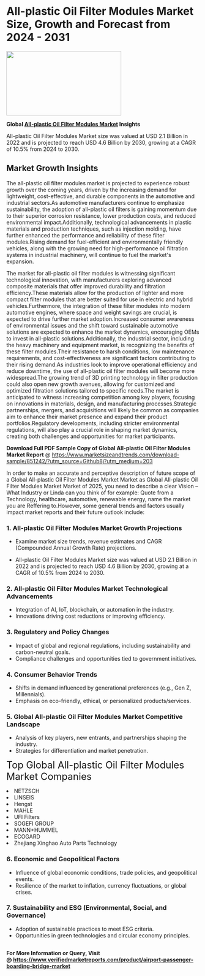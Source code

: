 <H1>All-plastic Oil Filter Modules Market Size, Growth and Forecast from 2024 - 2031</H1><img class="aligncenter size-medium wp-image-584254" src="https://thirdeyenews.in/wp-content/uploads/2024/09/Global-Market-Research-300x168.jpeg" alt="" width="300" height="168" /><p><strong>Global&nbsp;<a href="https://www.marketsizeandtrends.com/download-sample/851242/?utm_source=Github8j?utm_medium=203">All-plastic Oil Filter Modules Market</a> Insights</strong></p><p>All-plastic Oil Filter Modules Market size was valued at USD 2.1 Billion in 2022 and is projected to reach USD 4.6 Billion by 2030, growing at a CAGR of 10.5% from 2024 to 2030.</p><p><h2>Market Growth Insights</h2> <p>The all-plastic oil filter modules market is projected to experience robust growth over the coming years, driven by the increasing demand for lightweight, cost-effective, and durable components in the automotive and industrial sectors.As automotive manufacturers continue to emphasize sustainability, the adoption of all-plastic oil filters is gaining momentum due to their superior corrosion resistance, lower production costs, and reduced environmental impact.Additionally, technological advancements in plastic materials and production techniques, such as injection molding, have further enhanced the performance and reliability of these filter modules.Rising demand for fuel-efficient and environmentally friendly vehicles, along with the growing need for high-performance oil filtration systems in industrial machinery, will continue to fuel the market's expansion.</p> <p>The market for all-plastic oil filter modules is witnessing significant technological innovation, with manufacturers exploring advanced composite materials that offer improved durability and filtration efficiency.These materials allow for the production of lighter and more compact filter modules that are better suited for use in electric and hybrid vehicles.Furthermore, the integration of these filter modules into modern automotive engines, where space and weight savings are crucial, is expected to drive further market adoption.Increased consumer awareness of environmental issues and the shift toward sustainable automotive solutions are expected to enhance the market dynamics, encouraging OEMs to invest in all-plastic solutions.Additionally, the industrial sector, including the heavy machinery and equipment market, is recognizing the benefits of these filter modules.Their resistance to harsh conditions, low maintenance requirements, and cost-effectiveness are significant factors contributing to their rising demand.As industries look to improve operational efficiency and reduce downtime, the use of all-plastic oil filter modules will become more widespread.The growing trend of 3D printing technology in filter production could also open new growth avenues, allowing for customized and optimized filtration solutions tailored to specific needs.The market is anticipated to witness increasing competition among key players, focusing on innovations in materials, design, and manufacturing processes.Strategic partnerships, mergers, and acquisitions will likely be common as companies aim to enhance their market presence and expand their product portfolios.Regulatory developments, including stricter environmental regulations, will also play a crucial role in shaping market dynamics, creating both challenges and opportunities for market participants.</p> <p><span class=""><strong>Download Full PDF Sample Copy of Global All-plastic Oil Filter Modules Market Report</strong> @ <a href="https://www.marketsizeandtrends.com/download-sample/851242/?utm_source=Github8j?utm_medium=203" target="_blank">https://www.marketsizeandtrends.com/download-sample/851242/?utm_source=Github8j?utm_medium=203</a></span></p><p>In order to make an accurate and perceptive description of future scope of a Global&nbsp;All-plastic Oil Filter Modules Market Market as Global&nbsp;All-plastic Oil Filter Modules Market Market of 2025, you need to describe a clear Vision &ndash; What Industry or Linda can you think of for example: Quote from a Technology, healthcare, automotive, renewable energy, name the market you are Reffering to.However, some general trends and factors usually impact market reports and their future outlook include:</p><h3>1.&nbsp;<strong>All-plastic Oil Filter Modules Market Growth Projections</strong></h3><ul><li>Examine market size trends, revenue estimates and CAGR (Compounded Annual Growth Rate) projections.</li><li><p>All-plastic Oil Filter Modules Market size was valued at USD 2.1 Billion in 2022 and is projected to reach USD 4.6 Billion by 2030, growing at a CAGR of 10.5% from 2024 to 2030.</p></li></ul><h3>2.&nbsp;<strong>All-plastic Oil Filter Modules Market Technological Advancements</strong></h3><ul><li>Integration of AI, IoT, blockchain, or automation in the industry.</li><li>Innovations driving cost reductions or improving efficiency.</li></ul><h3>3.&nbsp;<strong>Regulatory and Policy Changes</strong></h3><ul><li>Impact of global and regional regulations, including sustainability and carbon-neutral goals.</li><li>Compliance challenges and opportunities tied to government initiatives.</li></ul><h3>4.&nbsp;<strong>Consumer Behavior Trends</strong></h3><ul><li>Shifts in demand influenced by generational preferences (e.g., Gen Z, Millennials).</li><li>Emphasis on eco-friendly, ethical, or personalized products/services.</li></ul><h3>5.&nbsp;<strong>Global All-plastic Oil Filter Modules Market Competitive Landscape</strong></h3><ul><li>Analysis of key players, new entrants, and partnerships shaping the industry.</li><li>Strategies for differentiation and market penetration.</li></ul><p data-pm-slice="1 1 []"><span style="color: inherit; font-family: inherit; font-size: 25px;">Top Global All-plastic Oil Filter Modules Market Companies</span></p><div class="" data-test-id=""><p><li>NETZSCH</li><li> LINSEIS</li><li> Hengst</li><li> MAHLE</li><li> UFI Filters</li><li> SOGEFI GROUP</li><li> MANN+HUMMEL</li><li> ECOGARD</li><li> Zhejiang Xinghao Auto Parts Technology</li></p></div><h3>6.&nbsp;<strong>Economic and Geopolitical Factors</strong></h3><ul><li>Influence of global economic conditions, trade policies, and geopolitical events.</li><li>Resilience of the market to inflation, currency fluctuations, or global crises.</li></ul><h3>7.&nbsp;<strong>Sustainability and ESG (Environmental, Social, and Governance)</strong></h3><ul><li>Adoption of sustainable practices to meet ESG criteria.</li><li>Opportunities in green technologies and circular economy principles.</li></ul><h2><strong style="font-size: 14px;">For More Information or Query, Visit @&nbsp;</strong><a style="background-color: #ffffff; font-size: 14px;" href="https://www.marketsizeandtrends.com/report/all-plastic-oil-filter-modules-market/" target="_blank">https://www.verifiedmarketreports.com/product/airport-passenger-boarding-bridge-market</a></h2>